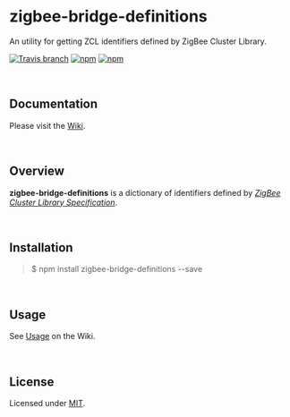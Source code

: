 # zigbee-bridge-definitions
An utility for getting ZCL identifiers defined by ZigBee Cluster Library.  

[![Travis branch](https://img.shields.io/travis/open-zigbee/zigbee-bridge-definitions/master.svg?maxAge=2592000)](https://travis-ci.org/open-zigbee/zigbee-bridge-definitions)
[![npm](https://img.shields.io/npm/v/zigbee-bridge-definitions.svg?maxAge=2592000)](https://www.npmjs.com/package/zigbee-bridge-definitions)
[![npm](https://img.shields.io/npm/l/zigbee-bridge-definitions.svg?maxAge=2592000)](https://www.npmjs.com/package/zigbee-bridge-definitions)

<br />

## Documentation  

Please visit the [Wiki](https://github.com/open-zigbee/zigbee-bridge-definitions/wiki).

<br />

## Overview  

**zigbee-bridge-definitions** is a dictionary of identifiers defined by [_ZigBee Cluster Library Specification_](https://github.com/zigbeer/documents/blob/master/zcl-id/ZIGBEE_CLUSTER_LIBRARY_SPECIFICATION.pdf).  

<br />

## Installation  

> $ npm install zigbee-bridge-definitions --save

<br />

## Usage  

See [Usage](https://github.com/open-zigbee/zigbee-bridge-definitions/wiki#Usage) on the Wiki.  

<br />

## License  

Licensed under [MIT](https://github.com/open-zigbee/zigbee-bridge-definitions/blob/master/LICENSE).
